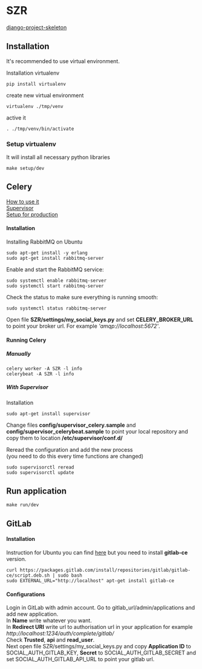 # SZR

[django-project-skeleton](https://github.com/Mischback/django-project-skeleton)  


## Installation  
It's recommended to use virtual environment.  

Installation virtualenv
```
pip install virtualenv
```

create new virtual environment  
```
virtualenv ./tmp/venv
```  
active it  
```
. ./tmp/venv/bin/activate
```  

### Setup virtualenv  
It will install all necessary python libraries  
```
make setup/dev
```  

## Celery  
[How to use it](https://simpleisbetterthancomplex.com/tutorial/2017/08/20/how-to-use-celery-with-django.html "Article")  
[Supervisor](https://medium.com/@channeng/celery-scheduler-part-2-managing-celery-with-supervisor-2a0c6e7f7a6e "Article")  
[Setup for production](https://medium.com/@bencleary/django-scheduled-tasks-queues-part-2-fc1fb810b81d)
#### Installation  
Installing RabbitMQ on Ubuntu
```
sudo apt-get install -y erlang
sudo apt-get install rabbitmq-server  
```  
Enable and start the RabbitMQ service:  
```
sudo systemctl enable rabbitmq-server  
sudo systemctl start rabbitmq-server  
```
Check the status to make sure everything is running smooth:
```
sudo systemctl status rabbitmq-server
```
Open file **SZR/settings/my_social_keys.py** and set **CELERY_BROKER_URL** to point your broker url. For example *'amqp://localhost:5672'*.

#### Running Celery 
##### Manually  
```
celery worker -A SZR -l info
celerybeat -A SZR -l info 
```
##### With Supervisor  
Installation
```
sudo apt-get install supervisor
```
Change files **config/supervisor_celery.sample** and **config/supervisor_celerybeat.sample** to point your local repository 
and copy them to location **/etc/supervisor/conf.d/**  

Reread the configuration and add the new process  
(you need to do this every time functions are changed)  
```
sudo supervisorctl reread
sudo supervisorctl update
```

## Run application
```
make run/dev
```

## GitLab
#### Installation
Instruction for Ubuntu you can find
[here](https://about.gitlab.com/install/#ubuntu)
but you need to install **gitlab-ce** version.
```
curl https://packages.gitlab.com/install/repositories/gitlab/gitlab-ce/script.deb.sh | sudo bash
sudo EXTERNAL_URL="http://localhost" apt-get install gitlab-ce
``` 
#### Configurations
Login in GitLab with admin account. 
Go to gitlab_url/admin/applications and add new application.   
In **Name** write whatever you want.   
In **Redirect URI** write url to authorisation url in your application for example *http<span></span>://localhost:1234/auth/complete/gitlab/*   
Check **Trusted**, **api** and **read_user**.  
Next open file SZR/settings/my_social_keys.py and copy **Application ID** to SOCIAL_AUTH_GITLAB_KEY, 
**Secret** to SOCIAL_AUTH_GITLAB_SECRET and set SOCIAL_AUTH_GITLAB_API_URL to point your gitlab url.
